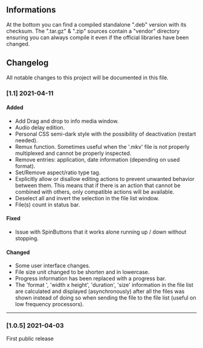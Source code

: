 ## Informations

At the bottom you can find a compiled standalone ".deb" version with its checksum. The ".tar.gz" & ".zip" sources contain a "vendor" directory ensuring you can always compile it even if the official libraries have been changed.

## Changelog

All notable changes to this project will be documented in this file.

### [1.1] 2021-04-11

#### Added

- Add Drag and drop to info media window.
- Audio delay edition.
- Personal CSS semi-dark style with the possibility of deactivation (restart needed).
- Remux function. Sometimes useful when the '.mkv' file is not properly multiplexed and cannot be properly inspected.
- Remove entries: application, date information (depending on used format).
- Set/Remove aspect/ratio type tag.
- Explicitly allow or disallow editing actions to prevent unwanted behavior between them. This means that if there is an action that cannot be combined with others, only compatible actions will be available. 
- Deselect all and invert the selection in the file list window.
- File(s) count in status bar.

#### Fixed

- Issue with SpinButtons that it works alone running up / down without stopping.

#### Changed

- Some user interface changes.
- File size unit changed to be shorten and in lowercase.
- Progress information has been replaced with a progress bar.
- The 'format ',  'width x height',  'duration',  'size'  information in the file list are calculated and displayed (asynchronously) after all the files was shown instead of doing so when sending the file to the file list (useful on low frequency processors).

---

### [1.0.5] 2021-04-03

First public release

